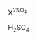 <!-- Primeira digitação -->
<!-- Sobrescrito e Subscrito - Sem suporte em Markdown -->
<!-- <br> quebra de linha HTML -->

<!-- Sobrescrito -->
<p>X<sup>2</sub>SO<sub>4</sub></p>

<!-- Subscrito -->
<p>H<sub>2</sub>SO<sub>4</sub></p>